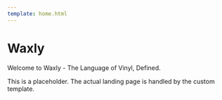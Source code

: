 ```yaml
---
template: home.html
---
```


# Waxly

Welcome to Waxly - The Language of Vinyl, Defined.

This is a placeholder. The actual landing page is handled by the custom template.
